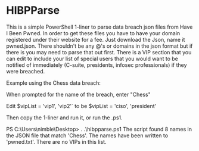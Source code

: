 # HIBPParse 

This is a simple PowerShell 1-liner to parse data breach json files from Have I Been Pwned. In order to get these files you have to have your domain registered under their website for a fee. Just download the Json, name it pwned.json. There shouldn't be any @'s or domains in the json format but if there is you may need to parse that out first. There is a VIP section that you can edit to include your list of special users that you would want to be notified of immediately (C-suite, presidents, infosec professionals) if they were breached.

Example using the Chess data breach:

When prompted for the name of the breach, enter "Chess"

Edit $vipList = 'vip1', 'vip2'` to be $vipList = 'ciso', 'president'

Then copy the 1-liner and run it, or run the .ps1. 

PS C:\Users\nimble\Desktop> . .\hibpparse.ps1
The script found 8 names in the JSON file that match 'Chess'. The names have been written to 'pwned.txt'. There are no VIPs in this list.
